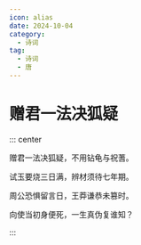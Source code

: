 ```yaml
---
icon: alias
date: 2024-10-04
category:
  - 诗词
tag:
  - 诗词
  - 唐
---
```


# 赠君一法决狐疑

<!-- more -->



::: center

赠君一法决狐疑，不用钻龟与祝蓍。

试玉要烧三日满，辨材须待七年期。

周公恐惧留言日，王莽谦恭未篡时。

向使当初身便死，一生真伪复谁知？

:::